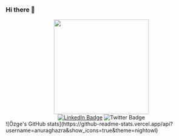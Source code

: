 ### Hi there 👋

<div id="header" align="center">
  <img src="https://media.giphy.com/media/68BuPwhY3moYZWdfJy/giphy.gif" width="250"/>
</div>

<div id="badges" align="center">
  <a href="https://www.linkedin.com/in/özgenur-yıldız-793b581a8/"><img src="https://img.shields.io/badge/LinkedIn-blue?style=for-the-badge&logo=linkedin&logoColor=white" alt="LinkedIn Badge"/></a>
  <img src="https://img.shields.io/badge/Twitter-blue?style=for-the-badge&logo=twitter&logoColor=white" alt="Twitter Badge"/>
</div>
<div align="center">
<img  src="https://komarev.com/ghpvc/?username=ozgenurryildiz&style=flat-square&color=blue" alt=""/>
  </div>
![Özge's GitHub stats](https://github-readme-stats.vercel.app/api?username=anuraghazra&show_icons=true&theme=nightowl)
